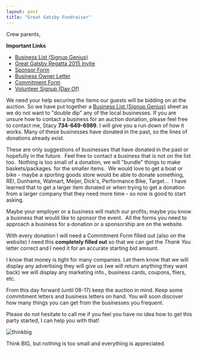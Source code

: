 ```yaml
---
layout: post  
title: "Great Gatsby Fundraiser"
---
```


Crew parents,

**Important Links**

- [Business List (Signup Genius)](http://www.signupgenius.com/go/20f0a4dafab2ba2f49-donor)
- [Great Gatsby Regatta 2015 Invite](http://salinecrew.org/assets/forms/2015-gatsby-invite.pdf)
- [Sponsor Form](http://salinecrew.org/assets/forms/2015-gatsby-sponsor-form.pdf)
- [Business Owner Letter](http://salinecrew.org/assets/forms/2015-gatsby-business-owner-letter.pdf)
- [Commitment Form](http://salinecrew.org/assets/forms/2015-gatsby-commitment-form.pdf)
- [Volunteer Signup (Day Of)](http://www.signupgenius.com/go/20f0a4dafab2ba2f49-gatsby)

We need your help securing the items our guests will be bidding on at the
auction. So we have put together a [Business List (Signup
Genius)](http://www.signupgenius.com/go/20f0a4dafab2ba2f49-donor) sheet as we do
not want to "double dip" any of the local businesses. If you are unsure how to
contact a business for an auction donation, please feel free to contact me,
Stacy **734-649-6989**. I will give you a run down of how it works. Many of
these businesses have donated in the past, so the lines of donations already
exist.

These are only suggestions of businesses that have donated in the past or
hopefully in the future.  Feel free to contact a business that is not on the
list too.  Nothing is too small of a donation, we will "bundle" things to make
baskets/packages. for the smaller items.  We would love to get a boat or bike -
maybe a sporting goods store would be able to donate something, REI, Dunhams,
Walmart, Meijer, Dick's, Performance Bike, Target...  I have learned that to get
a larger item donated or when trying to get a donation from a larger company
that they need more time - so now is good to start asking. 

Maybe your employer or a business will match our profits; maybe you know a
business that would like to sponsor the event.  All the forms you need to
approach a business for a donation or a sponsorship are on the website. 

With every donation I will need a Commitment Form filled out (also on the
website) I need this **completely filled out** so that we can get the *Thank
You* letter correct and I need it for an accurate starting bid amount.

I know that money is tight for many companies. Let them know that we will
display any advertising they will give us (we will return anything they want
back) we will display any marketing info., business cards, coupons, fliers, etc.

From this day forward (until 08-17) keep the auction in mind. Keep some
commitment letters and business letters on hand. You will soon discover how many
things you can get from the businesses you frequent.

Please do not hesitate to call me if you feel you have no idea how to get this
party started, I can help you with that!

![thinkbig](http://i.imgur.com/wcp2uLZ.jpg)

Think BIG, but nothing is too small and everything is appreciated.
